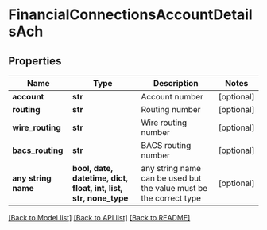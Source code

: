 # FinancialConnectionsAccountDetailsAch


## Properties
Name | Type | Description | Notes
------------ | ------------- | ------------- | -------------
**account** | **str** | Account number | [optional] 
**routing** | **str** | Routing number | [optional] 
**wire_routing** | **str** | Wire routing number | [optional] 
**bacs_routing** | **str** | BACS routing number | [optional] 
**any string name** | **bool, date, datetime, dict, float, int, list, str, none_type** | any string name can be used but the value must be the correct type | [optional]

[[Back to Model list]](../README.md#documentation-for-models) [[Back to API list]](../README.md#documentation-for-api-endpoints) [[Back to README]](../README.md)


